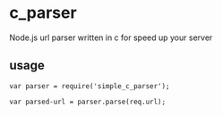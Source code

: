 # c_parser

Node.js url parser written in c for speed up your server

## usage

    var parser = require('simple_c_parser');

    var parsed-url = parser.parse(req.url);
